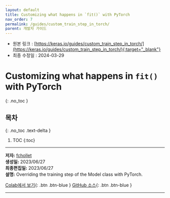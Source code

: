 ```yaml
---
layout: default
title: Customizing what happens in `fit()` with PyTorch
nav_order: 7
permalink: /guides/custom_train_step_in_torch/
parent: 개발자 가이드
---
```


* 원본 링크 : [https://keras.io/guides/custom_train_step_in_torch/](https://keras.io/guides/custom_train_step_in_torch/){:target="_blank"}
* 최종 수정일 : 2024-03-29

# Customizing what happens in `fit()` with PyTorch
{: .no_toc }

## 목차
{: .no_toc .text-delta }

1. TOC
{:toc}

---

**저자:** [fchollet](https://twitter.com/fchollet)  
**생성일:** 2023/06/27  
**최종편집일:** 2023/06/27  
**설명:** Overriding the training step of the Model class with PyTorch.

[Colab에서 보기](https://colab.research.google.com/github/keras-team/keras-io/blob/master/guides/ipynb/custom_train_step_in_torch.ipynb){: .btn .btn-blue }
[GitHub 소스](https://github.com/keras-team/keras-io/blob/master/guides/custom_train_step_in_torch.py){: .btn .btn-blue }

----